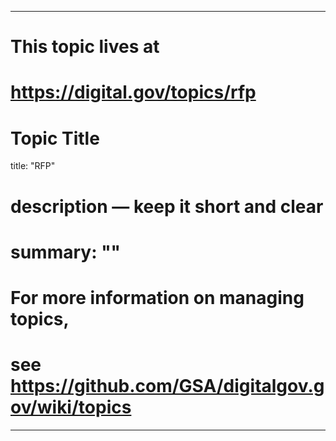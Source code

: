 
---
# This topic lives at
# https://digital.gov/topics/rfp

# Topic Title
title: "RFP"

# description — keep it short and clear
# summary: ""


# For more information on managing topics,
# see https://github.com/GSA/digitalgov.gov/wiki/topics
---